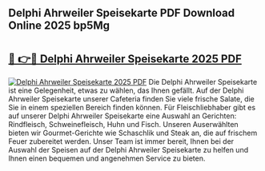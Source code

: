 ## Delphi Ahrweiler Speisekarte PDF Download Online 2025 bp5Mg

# <h2><a href="http://gce8c1.nevu.top/?p=Delphi+Ahrweiler+Speisekarte">🔗 👉🔴 Delphi Ahrweiler Speisekarte 2025 PDF</a></h2>

[![Delphi Ahrweiler Speisekarte 2025 PDF](https://i.imgur.com/dBaPXMq.png)](http://gce8c1.nevu.top/?p=Delphi+Ahrweiler+Speisekarte)
Die Delphi Ahrweiler Speisekarte ist eine Gelegenheit, etwas zu wählen, das Ihnen gefällt. Auf der Delphi Ahrweiler Speisekarte unserer Cafeteria finden Sie viele frische Salate, die Sie in einem speziellen Bereich finden können. Für Fleischliebhaber gibt es auf unserer Delphi Ahrweiler Speisekarte eine Auswahl an Gerichten: Rindfleisch, Schweinefleisch, Huhn und Fisch. Unseren Auserwählten bieten wir Gourmet-Gerichte wie Schaschlik und Steak an, die auf frischem Feuer zubereitet werden. Unser Team ist immer bereit, Ihnen bei der Auswahl der Speisen auf der Delphi Ahrweiler Speisekarte zu helfen und Ihnen einen bequemen und angenehmen Service zu bieten.
